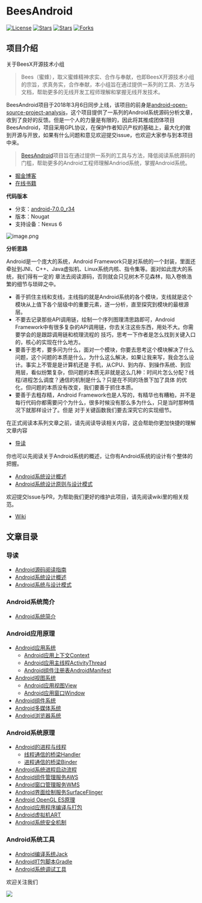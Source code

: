 # BeesAndroid

[![License](https://img.shields.io/github/issues/BeesX/BeesAndroid.svg)](https://jitpack.io/#BeesX/BeesAndroid)
[![Stars](https://img.shields.io/github/stars/BeesX/BeesAndroid.svg)](https://jitpack.io/#BeesX/BeesAndroid)
[![Stars](https://img.shields.io/github/forks/BeesX/BeesAndroid.svg)](https://jitpack.io/#BeesX/BeesAndroid)
[![Forks](https://img.shields.io/github/issues/BeesX/BeesAndroid.svg)](https://jitpack.io/#BeesX/BeesAndroid)

## 项目介绍

关于BeesX开源技术小组

> Bees（蜜蜂），取义蜜蜂精神求实、合作与奉献，也即BeesX开源技术小组的宗旨，求真务实，合作奉献，本小组旨在通过提供一系列的工具、方法与文档，帮助更多的无线开发工程师理解和掌握无线开发技术。

BeesAndroid项目于2018年3月6日同步上线，该项目的前身是[android-open-source-project-analysis](https://github.com/guoxiaoxing/android-open-source-project-analysis)，这个项目提供了一系列的Android系统源码分析文章，收到了良好的反馈。但是一个人的力量是有限的，因此将其推成团体项目BeesAndroid，项目采用GPL协议，在保护作者知识产权的基础上，最大化的做到开源与开放，如果有什么问题和意见欢迎提交issue，也欢迎大家参与到本项目中来。

> [BeesAndroid](https://github.com/BeesX/BeesAndroid)项目旨在通过提供一系列的工具与方法，降低阅读系统源码的门槛，帮助更多的Android工程师理解Andriod系统，掌握Android系统。

- [掘金博客](https://juejin.im/user/5886d699128fe1006c455fb6)
- [在线书籍](https://www.yuque.com/beesx/beesandroid/px0ka4)

**代码版本**

- 分支：[android-7.0.0_r34](https://cs.android.com/android/platform/superproject/+/android-7.0.0_r34:)
- 版本：Nougat
- 支持设备：Nexus 6

![image.png](https://cdn.nlark.com/yuque/0/2020/png/279116/1589094049155-48b48ffb-fae2-49dd-ba38-0fd715dca04f.png#align=left&display=inline&height=325&margin=%5Bobject%20Object%5D&name=image.png&originHeight=650&originWidth=1913&size=160749&status=done&style=none&width=956.5)

**分析思路**

Android是一个庞大的系统，Android Framework只是对系统的一个封装，里面还牵扯到JNI、C++、Java虚拟机、Linux系统内核、指令集等。面对如此庞大的系统，我们得有一定的 章法去阅读源码，否则就会只见树木不见森林，陷入卷帙浩繁的细节与琐碎之中。<br />

- 善于抓住主线和支线，主线指的就是Android系统的各个模块，支线就是这个模块从上值下各个层级中的重要元素，逐一分析，直至探究到模块的最根源层。
- 不要去记录那些API调用链，绘制一个序列图理清思路即可，Android Framework中有很多复杂的API调用链，你去关注这些东西，用处不大。你需要学会的是跟踪调用链和梳理流程的 技巧，思考一下作者是怎么找到关键入口的，核心的实现在什么地方。
- 要善于思考，要多问为什么，面对一个模块，你要去思考这个模块解决了什么问题，这个问题的本质是什么，为什么这么解决，如果让我来写，我会怎么设计。事实上不管是是计算机还是 手机，从CPU、到内存、到操作系统、到应用层，看似纷繁复杂，但问题的本质无非就是这么几种：时间片怎么分配？线程/进程怎么调度？通信的机制是什么？只是在不同的场景下加了具体 的优化，但问题的本质没有改变，我们要善于抓住本质。
- 要善于去粗存精，Android Framework也是人写的，有精华也有糟粕，并不是每行代码你都需要问个为什么，很多时候没有那么多为什么，只是当时那种情况下就那样设计了。但是 对于关键函数我们要去深究它的实现细节。

在正式阅读本系列文章之前，请先阅读导读相关内容，这会帮助你更加快捷的理解文章内容

- [导读](https://www.yuque.com/beesx/beesandroid/uufhxo)

你也可以先阅读关于Android系统的概述，让你有Android系统的设计有个整体的把握。

- [Android系统设计概述](https://www.yuque.com/beesx/beesandroid/lk9rug)
- [Android系统设计原则与设计模式](https://www.yuque.com/beesx/beesandroid/vxai8u)

欢迎提交Issue与PR，为帮助我们更好的维护此项目，请先阅读wiki里的相关规范。

- [Wiki](https://github.com/BeesAndroid/BeesAndroid/wiki)

## 文章目录

### 导读

- [Android源码阅读指南](https://www.yuque.com/beesx/beesandroid/uufhxo#37d355bc)
- [Android系统设计概述](https://www.yuque.com/beesx/beesandroid/lk9rug)
- [Android系统与设计模式](https://www.yuque.com/beesx/beesandroid/vxai8u)

### Android系统简介

- [Android系统简介](https://www.yuque.com/beesx/beesandroid/pq4y3r)

### Android应用原理

- [Android应用系统](https://www.yuque.com/beesx/beesandroid/vqsfzs)
  - [Android应用上下文Context](https://www.yuque.com/beesx/beesandroid/hy6ghk)
  - [Android应用主线程ActivityThread](https://www.yuque.com/beesx/beesandroid/sh1ig9)
  - [Android组件注册表AndroidManifest](https://www.yuque.com/beesx/beesandroid/wftabs)
- [Android视图系统](https://www.yuque.com/beesx/beesandroid/bx3aos)
  - [Android应用视图View](https://www.yuque.com/beesx/beesandroid/tgmglv)
  - [Android应用窗口Window](https://www.yuque.com/beesx/beesandroid/zcqcbu)
- [Android组件系统](https://www.yuque.com/beesx/beesandroid/sss5iv)
- [Android多媒体系统](https://www.yuque.com/beesx/beesandroid/cvtizc)
- [Android浏览器系统](https://www.yuque.com/beesx/beesandroid/nmh2oh)

### Android系统原理

- [Android的进程与线程](https://www.yuque.com/beesx/beesandroid/melzk5)
  - [线程通信的桥梁Handler](https://www.yuque.com/beesx/beesandroid/ewlw6g)
  - [进程通信的桥梁Binder](https://www.yuque.com/beesx/beesandroid/xomd5v)
- [Android系统进程启动流程](https://www.yuque.com/beesx/beesandroid/vhwgnp)
- [Android组件管理服务AWS](https://www.yuque.com/beesx/beesandroid/hl45fu)
- [Android窗口管理服务WMS](https://www.yuque.com/beesx/beesandroid/vo3gnn)
- [Android界面绘制服务SurfaceFlinger](https://www.yuque.com/beesx/beesandroid/di94uy)
- [Android OpenGL ES原理](https://www.yuque.com/beesx/beesandroid/ute8fx)
- [Android应用程序编译与打包](https://www.yuque.com/beesx/beesandroid/kwvy6i)
- [Android虚拟机ART](https://www.yuque.com/beesx/beesandroid/vle3ac)
- [Android系统安全机制](https://www.yuque.com/beesx/beesandroid/fp65ci)

### Android系统工具

- [Android编译系统Jack](https://www.yuque.com/beesx/beesandroid/pembyq)
- [Android打包脚本Gradle](https://www.yuque.com/beesx/beesandroid/qsyn3s)
- [Android系统调试工具](https://www.yuque.com/beesx/beesandroid/mv93wu)

欢迎关注我们

![](https://cdn.nlark.com/yuque/0/2019/png/279116/1551701953269-7532e5fc-1d67-4659-ba67-fe92ef3b2d3f.png?x-oss-process=image%2Fresize%2Cw_1466#align=left&display=inline&height=800&name=image.png&originHeight=800&originWidth=2800&size=452660&status=done&width=2800)
